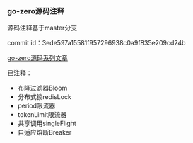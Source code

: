 ### go-zero源码注释
源码注释基于master分支

commit id：3ede597a15581f957296938c0a9f835e209cd24b

[go-zero源码系列文章](https://juejin.cn/column/7026535715391406117)

已注释：
- 布隆过滤器Bloom
- 分布式锁redisLock
- period限流器
- tokenLimit限流器
- 共享调用singleFlight
- 自适应熔断Breaker